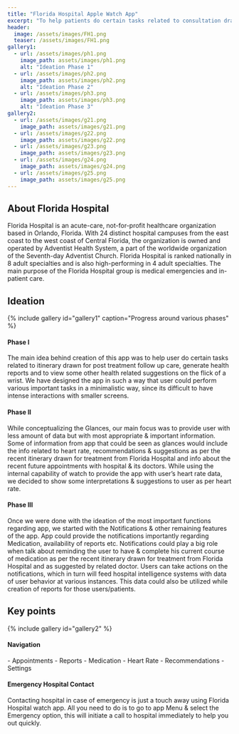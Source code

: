 ```yaml
---
title: "Florida Hospital Apple Watch App"
excerpt: "To help patients do certain tasks related to consultation drawn for post treatment follow up care, generate health reports and to view some other health related suggestions on the flick of a wrist."
header:
  image: /assets/images/FH1.png
  teaser: /assets/images/FH1.png
gallery1:
  - url: /assets/images/ph1.png
    image_path: assets/images/ph1.png
    alt: "Ideation Phase 1"
  - url: /assets/images/ph2.png
    image_path: assets/images/ph2.png
    alt: "Ideation Phase 2"
  - url: /assets/images/ph3.png
    image_path: assets/images/ph3.png
    alt: "Ideation Phase 3"
gallery2:
  - url: /assets/images/g21.png
    image_path: assets/images/g21.png
  - url: /assets/images/g22.png
    image_path: assets/images/g22.png
  - url: /assets/images/g23.png
    image_path: assets/images/g23.png
  - url: /assets/images/g24.png
    image_path: assets/images/g24.png
  - url: /assets/images/g25.png
    image_path: assets/images/g25.png
---
```

<h2>About Florida Hospital</h2>
Florida Hospital is an acute-care, not-for-profit healthcare organization based in Orlando, Florida. With 24 distinct hospital campuses from the east coast to the west coast of Central Florida, the organization is owned and operated by Adventist Health System, a part of the worldwide organization of the Seventh-day Adventist Church. Florida Hospital is ranked nationally in 8 adult specialties and is also high-performing in 4 adult specialties. The main purpose of the Florida Hospital group is medical emergencies and in-patient care.

<h2>Ideation</h2>
{% include gallery id="gallery1" caption="Progress around various phases" %}
<h4>Phase I</h4>
The main idea behind creation of this app was to help user do certain tasks related to itinerary drawn for post treatment follow up care, generate health reports and to view some other health related suggestions on the flick of a wrist.	
We have designed the app in such a way that user could perform various important tasks in a minimalistic way, since its difficult to have intense interactions with smaller screens.
<h4>Phase II</h4>
While conceptualizing the Glances, our main focus was to provide user with less amount of data but with most appropriate & important information.
Some of information from app that could be seen as glances would include the info related to heart rate, recommendations & suggestions as per the recent itinerary drawn for treatment from Florida Hospital and info about the recent future appointments with hospital & its doctors.
While using the internal capability of watch to provide the app with user’s heart rate data, we decided to show some interpretations & suggestions to user as per heart rate.
<h4>Phase III</h4>
Once we were done with the ideation of the most important functions regarding app, we started with the Notifications & other remaining features of the app.
App could provide the notifications importantly regarding Medication, availability of reports etc.
Notifications could play a big role when talk about reminding the user to have & complete his current course of medication as per the recent itinerary drawn for treatment from Florida Hospital and as suggested by related doctor.
Users can take actions on the notifications, which in turn will feed hospital intelligence systems with data of user behavior at various instances. This data could also be utilized while creation of reports for those users/patients. 

<h2>Key points</h2>
{% include gallery id="gallery2" %}
<h4>Navigation</h4>
- Appointments
- Reports
- Medication
- Heart Rate
- Recommendations
- Settings
<h4>Emergency Hospital Contact</h4>
Contacting hospital in case of emergency is just a touch away using Florida Hospital watch app. All you need to do is to go to app Menu & select the Emergency option, this will initiate a call to hospital immediately to help you out quickly.
